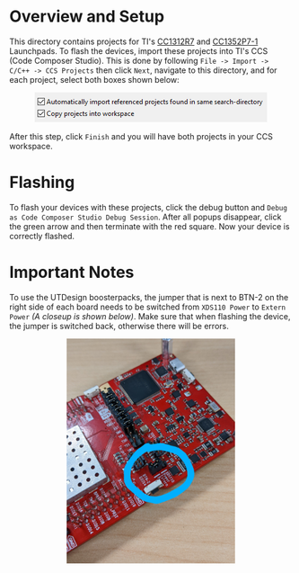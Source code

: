 # Overview and Setup

This directory contains projects for TI's <u>CC1312R7</u> and <u>CC1352P7-1</u> Launchpads. To flash the devices, import these projects into TI's CCS (Code Composer Studio). This is done by following `File -> Import -> C/C++ -> CCS Projects` then click `Next`, navigate to this directory, and for each project, select both boxes shown below:

<div align="center" >
    <img src="../images/Import Settings Image.png" alt="Import Settings" />
</div>

 After this step, click `Finish` and you will have both projects in your CCS workspace.

 # Flashing

 To flash your devices with these projects, click the debug button and `Debug as Code Composer Studio Debug Session`. After all popups disappear, click the green arrow and then terminate with the red square. Now your device is correctly flashed.

 # Important Notes

 To use the UTDesign boosterpacks, the jumper that is next to BTN-2 on the right side of each board needs to be switched from `XDS110 Power` to `Extern Power` *(A closeup is shown below)*. Make sure that when flashing the device, the jumper is switched back, otherwise there will be errors.

 <div align="center" >
    <img src="../images/Power Selection Closeup.jpg" alt="Power Selection Closeup" width="300" />
</div>
